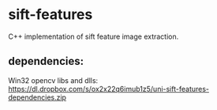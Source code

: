 sift-features
========================

C++ implementation of sift feature image extraction.

## dependencies:
Win32 opencv libs and dlls:
https://dl.dropbox.com/s/ox2x22q6imub1z5/uni-sift-features-dependencies.zip
